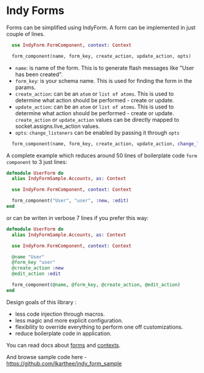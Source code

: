
# Indy Forms

Forms can be simplified using IndyForm. A form can be implemented in just couple of lines.

```elixir
  use IndyForm.FormComponent, context: Context

  form_component(name, form_key, create_action, update_action, opts)
```

- `name`: is name of the form. This is to generate flash messages like "User has been created".
- `form_key`: is your schema name. This is used for finding the form in the params.
- `create_action`: can be an `atom` or `list of atoms`. This is used to determine what action should be performed - create or update.
- `update_action`: can be an `atom` or `list of atoms`. This is used to determine what action should be performed - create or update.
`create_action` or `update_action` values can be directly mapped to socket.assigns.live_action values. 
- `opts`: `change_listeners` can be enabled by passing it through `opts`

```elixir
  form_component(name, form_key, create_action, update_action, change_listeners: true)
```

A complete example which reduces around 50 lines of boilerplate code `form component` to 3 just lines:

```elixir
defmodule UserForm do
  alias IndyFormSample.Accounts, as: Context

  use IndyForm.FormComponent, context: Context

  form_component("User", "user", :new, :edit)
end
```

or can be writen in verbose 7 lines if you prefer this way:
```elixir
defmodule UserForm do
  alias IndyFormSample.Accounts, as: Context

  use IndyForm.FormComponent, context: Context

  @name "User"
  @form_key "user"
  @create_action :new
  @edit_action :edit

  form_component(@name, @form_key, @create_action, @edit_action)
end
```

Design goals of this library :
 - less code injection through macros.
 - less magic and more explicit configuration.
 - flexibility to override everything to perform one off customizations.
 - reduce boilerplate code in application.

You can read docs about [forms](docs/forms.md) and [contexts](docs/context.md).

And browse sample code here - https://github.com/lkarthee/indy_form_sample
